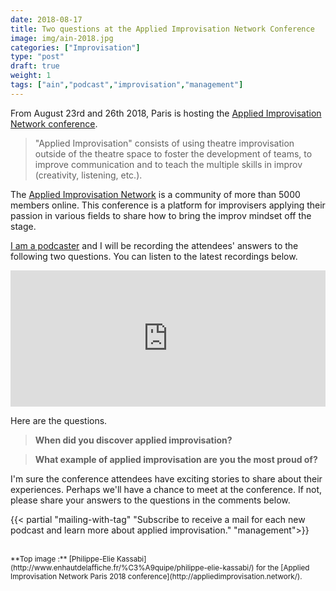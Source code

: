 ```yaml
---
date: 2018-08-17
title: Two questions at the Applied Improvisation Network Conference
image: img/ain-2018.jpg
categories: ["Improvisation"]
type: "post"
draft: true
weight: 1
tags: ["ain","podcast","improvisation","management"]
---
```



From August 23rd and 26th 2018, Paris is hosting the [Applied Improvisation Network conference](http://appliedimprovisation.network).

> "Applied Improvisation" consists of using theatre improvisation outside of the theatre space to foster the development of teams, to improve communication and to teach the multiple skills in improv (creativity, listening, etc.).

The [Applied Improvisation Network](http://appliedimprovisation.network) is a community of more than 5000 members online. This conference is a platform for improvisers applying their passion in various fields to share how to bring the improv mindset off the stage.

[I am a podcaster](http://podcastscience.fm) and I will be recording the attendees' answers to the following two questions.  You can listen to the latest recordings below.

<iframe src="https://player.pippa.io/5b793e715d32cfd871dc6e9c?theme=default&cover=1&latest=1" frameBorder="0" width="100%" height="218px" allow="autoplay"></iframe>

Here are the questions.

> **When did you discover applied improvisation?**

> **What example of applied improvisation are you the most proud of?**


I'm sure the conference attendees have exciting stories to share about their experiences. Perhaps we'll have a chance to meet at the conference. If not, please share your answers to the questions in the comments below. 



{{< partial "mailing-with-tag" "Subscribe to receive a mail for each new podcast and learn more about applied improvisation." "management">}}


<br/>
<small>
**Top image :** [Philippe-Elie Kassabi](http://www.enhautdelaffiche.fr/%C3%A9quipe/philippe-elie-kassabi/) for the [Applied Improvisation Network Paris 2018 conference](http://appliedimprovisation.network/).
</small>



